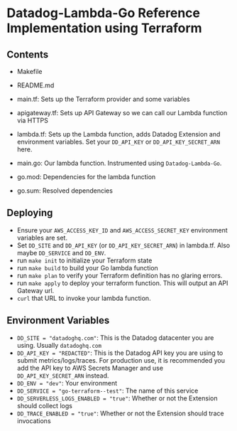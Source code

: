 # Datadog-Lambda-Go Reference Implementation using Terraform

## Contents

- Makefile  
- README.md  

-  main.tf: Sets up the Terraform provider and some variables
-  apigateway.tf: Sets up API Gateway so we can call our Lambda function via HTTPS
-  lambda.tf: Sets up the Lambda function, adds Datadog Extension and environment variables. Set your `DD_API_KEY` or `DD_API_KEY_SECRET_ARN` here.

-  main.go: Our lambda function. Instrumented using `Datadog-Lambda-Go`. 
-  go.mod: Dependencies for the lambda function
-  go.sum: Resolved dependencies


## Deploying

- Ensure your `AWS_ACCESS_KEY_ID` and `AWS_ACCESS_SECRET_KEY` environment variables are set.
- Set `DD_SITE` and  `DD_API_KEY` (or `DD_API_KEY_SECRET_ARN`) in lambda.tf. Also maybe `DD_SERVICE` and `DD_ENV`. 
- run `make init` to initialize your Terraform state
- run `make build` to build your Go lambda function
- run `make plan` to verify your Terraform definition has no glaring errors.
- run `make apply` to deploy your terraform function. This will output an API Gateway url.
- `curl` that URL to invoke your lambda function.


## Environment Variables
- `DD_SITE = "datadoghq.com"`: This is the Datadog datacenter you are using. Usually `datadoghq.com`
- `DD_API_KEY = "REDACTED"`: This is the Datadog API key you are using to submit metrics/logs/traces. For production use, it is recommended you add the API key to AWS Secrets Manager and use `DD_API_KEY_SECRET_ARN` instead.
- `DD_ENV = "dev"`: Your environment
- `DD_SERVICE = "go-terraform--test"`: The name of this service
- `DD_SERVERLESS_LOGS_ENABLED = "true"`: Whether or not the Extension should collect logs
- `DD_TRACE_ENABLED = "true"`: Whether or not the Extension should trace invocations

